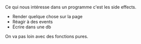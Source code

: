 Ce qui nous intéresse dans un programme c'est les side effects.

- Render quelque chose sur la page
- Réagir à des events
- Écrire dans une db

On va pas loin avec des fonctions pures.
